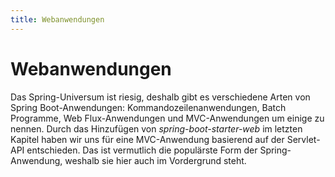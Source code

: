 ```yaml
---
title: Webanwendungen
---
```


# Webanwendungen

Das Spring-Universum ist riesig, deshalb gibt es verschiedene Arten von Spring Boot-Anwendungen: Kommandozeilenanwendungen, Batch Programme, Web Flux-Anwendungen und MVC-Anwendungen um einige zu nennen. Durch das Hinzufügen von *spring-boot-starter-web* im letzten Kapitel haben wir uns für eine MVC-Anwendung basierend auf der Servlet-API entschieden. Das ist vermutlich die populärste Form der Spring-Anwendung, weshalb sie hier auch im Vordergrund steht.



